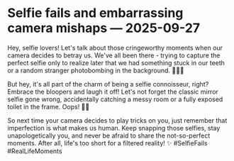 # Selfie fails and embarrassing camera mishaps — 2025-09-27

Hey, selfie lovers! Let's talk about those cringeworthy moments when our camera decides to betray us. We've all been there - trying to capture the perfect selfie only to realize later that we had something stuck in our teeth or a random stranger photobombing in the background. 🤳🤦‍♀️

But hey, it's all part of the charm of being a selfie connoisseur, right? Embrace the bloopers and laugh it off! Let's not forget the classic mirror selfie gone wrong, accidentally catching a messy room or a fully exposed toilet in the frame. Oops! 🚽😂

So next time your camera decides to play tricks on you, just remember that imperfection is what makes us human. Keep snapping those selfies, stay unapologetically you, and never be afraid to share the not-so-perfect moments. After all, life's too short for a filtered reality! ✨ #SelfieFails #RealLifeMoments